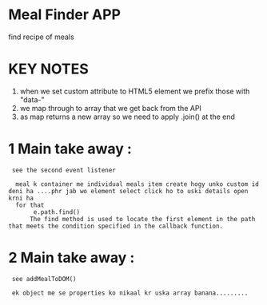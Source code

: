# Meal Finder APP
   find recipe of meals


   # KEY NOTES
   1. when we set custom attribute to HTML5 element we prefix those with "data-"
   2. we map through to array that we get back from the API
   3. as map returns a new array so we need to apply .join() at the end
   




   # 1 Main take away :
     see the second event listener
  
      meal k container me individual meals item create hogy unko custom id deni ha ....phr jab wo element select click ho to uski details open krni ha 
      for that 
           e.path.find()
          The find method is used to locate the first element in the path that meets the condition specified in the callback function.



 # 2 Main take away :
     see addMealToDOM() 

     ek object me se properties ko nikaal kr uska array banana.........